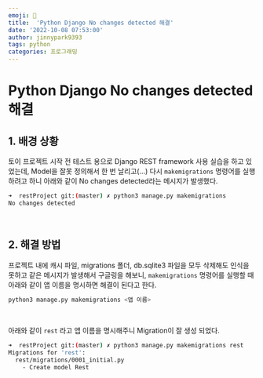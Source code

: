```yaml
---
emoji: 🐍
title:  'Python Django No changes detected 해결'
date: '2022-10-08 07:53:00'
author: jinnypark9393
tags: python
categories: 프로그래밍
---
```


# Python Django No changes detected 해결

## 1. 배경 상황

토이 프로젝트 시작 전 테스트 용으로 Django REST framework 사용 실습을 하고 있었는데, Model을 잘못 정의해서 한 번 날리고(…) 다시 `makemigrations` 명령어를 실행 하려고 하니 아래와 같이 No changes detected라는 메시지가 발생했다.

```bash
➜  restProject git:(master) ✗ python3 manage.py makemigrations
No changes detected
```

<br/>

## 2. 해결 방법

프로젝트 내에 캐시 파일, migrations 폴더, db.sqlite3 파일을 모두 삭제해도 인식을 못하고 같은 메시지가 발생해서 구글링을 해보니, `makemigrations` 명령어를 실행할 때 아래와 같이 앱 이름을 명시하면 해결이 된다고 한다.

```bash
python3 manage.py makemigrations <앱 이름>
```

<br/>

아래와 같이 `rest` 라고 앱 이름을 명시해주니 Migration이 잘 생성 되었다.

```bash
➜  restProject git:(master) ✗ python3 manage.py makemigrations rest
Migrations for 'rest':
  rest/migrations/0001_initial.py
    - Create model Rest
```
    
<br/>